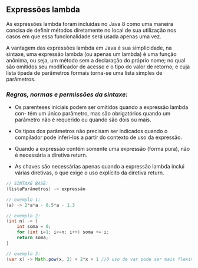 ## **Expressões lambda**

As expressões lambda foram incluídas no Java 8 como uma maneira concisa de definir métodos diretamente no local de sua utilização nos casos em que essa funcionalidade será usada apenas uma vez.

A vantagem das expressões lambda em Java é sua simplicidade, na sintaxe, uma expressão lambda (ou apenas um lambda) é uma função anônima, ou seja, um método sem a declaração do próprio nome; no qual são omitidos seu modificador de acesso e o tipo do valor de retorno; e cuja lista tipada de parâmetros formais torna-se uma lista simples de parâmetros.

### ***Regras, normas e permissões da sintaxe:***

 - Os parenteses iniciais podem ser omitidos quando a expressão lambda con- tém um único parâmetro, mas são obrigatórios quando um parâmetro não é requerido ou quando são dois ou mais.

 - Os tipos dos parâmetros não precisam ser indicados quando o compilador pode inferi-los a partir do contexto de uso da expressão. 

 - Quando a expressão contém somente uma expressão (forma pura), não é necessária a diretiva return.

 - As chaves são necessárias apenas quando a expressão lambda inclui várias diretivas, o que exige o uso explícito da diretiva return.

```java
// SINTAXE BASE:
(listaParânetros) -> expressão

// exemplo 1:
(a) -> 2*a*a - 0.5*a - 1.3

// exemplo 2:
(int n) -> {
    int soma = 0;
    for (int i=1; i<=n; i++) soma += i;
    return soma;
}

// exemplo 3:
(var x) -> Math.pow(x, 2) + 2*x + 1 //O uso de var pode ser mais flexível, pois permite tornar um parâmetro final, o que impede sua alteração dentro do lambda.
```
